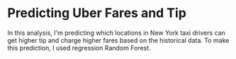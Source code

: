 # Predicting Uber Fares and Tip
In this analysis, I'm predicting which locations in New York taxi drivers can get higher tip and charge higher fares based on the historical data. 
To make this prediction, I used regression Random Forest.

